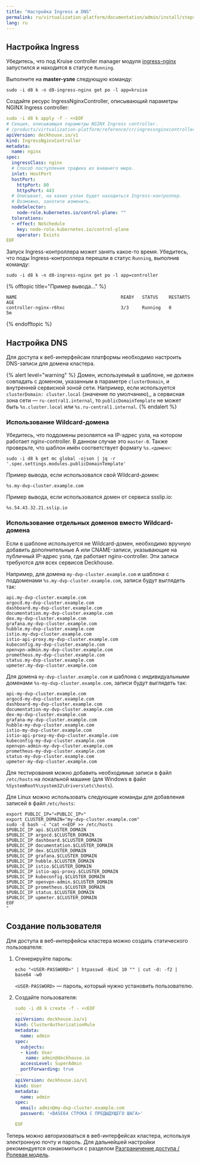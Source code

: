 ```yaml
---
title: "Настройка Ingress и DNS"
permalink: ru/virtualization-platform/documentation/admin/install/steps/ingress.html
lang: ru
---
```


## Настройка Ingress

Убедитесь, что под Kruise controller manager модуля [ingress-nginx](/products/kubernetes-platform/documentation/v1/modules/ingress-nginx/) запустился и находится в статусе `Running`.

Выполните на **master-узле** следующую команду:

```shell
sudo -i d8 k -n d8-ingress-nginx get po -l app=kruise
```

Создайте ресурс IngressNginxController, описывающий параметры NGINX Ingress controller:

```yaml
sudo -i d8 k apply -f - <<EOF
# Секция, описывающая параметры NGINX Ingress controller.
# /products/virtualization-platform/reference/cr/ingressnginxcontroller.html
apiVersion: deckhouse.io/v1
kind: IngressNginxController
metadata:
  name: nginx
spec:
  ingressClass: nginx
  # Способ поступления трафика из внешнего мира.
  inlet: HostPort
  hostPort:
    httpPort: 80
    httpsPort: 443
  # Описывает, на каких узлах будет находиться Ingress-контроллер.
  # Возможно, захотите изменить.
  nodeSelector:
    node-role.kubernetes.io/control-plane: ""
  tolerations:
  - effect: NoSchedule
    key: node-role.kubernetes.io/control-plane
    operator: Exists
EOF
```

Запуск Ingress-контроллера может занять какое-то время. Убедитесь, что поды Ingress-контроллера перешли в статус `Running`, выполнив команду:

```shell
sudo -i d8 k -n d8-ingress-nginx get po -l app=controller
```

{% offtopic title="Пример вывода..." %}

```console
NAME                                       READY   STATUS    RESTARTS   AGE
controller-nginx-r6hxc                     3/3     Running   0          5m
```

{% endofftopic %}

## Настройка DNS

Для доступа к веб-интерфейсам платформы необходимо настроить DNS-записи для домена кластера.

{% alert level="warning" %}
Домен, используемый в шаблоне, не должен совпадать с доменом, указанным в параметре `clusterDomain`, и внутренней сервисной зоной сети. Например, если используется `clusterDomain: cluster.local` (значение по умолчанию),, а сервисная зона сети — `ru-central1.internal`, то `publicDomainTemplate` не может быть `%s.cluster.local` или `%s.ru-central1.internal`.
{% endalert %}

### Использование Wildcard-домена

Убедитесь, что поддомены резолвятся на IP-адрес узла, на котором работает nginx-controller. В данном случае это `master-0`. Также проверьте, что шаблон имён соответствует формату `%s.<домен>`:

```shell
sudo -i d8 k get mc global -ojson | jq -r '.spec.settings.modules.publicDomainTemplate'
```

Пример вывода, если использовался свой Wildcard-домен:

```console
%s.my-dvp-cluster.example.com
```

Пример вывода, если использовался домен от сервиса ssslip.io:

```console
%s.54.43.32.21.sslip.io
```

### Использование отдельных доменов вместо Wildcard-домена

Если в шаблоне используется не Wildcard-домен, необходимо вручную добавить дополнительные A или CNAME-записи, указывающие на публичный IP-адрес узла, где работает nginx-controller. Эти записи требуются для всех сервисов Deckhouse.

Например, для домена `my-dvp-cluster.example.com` и шаблона с поддоменами `%s.my-dvp-cluster.example.com`, записи будут выглядеть так:

```console
api.my-dvp-cluster.example.com
argocd.my-dvp-cluster.example.com
dashboard.my-dvp-cluster.example.com
documentation.my-dvp-cluster.example.com
dex.my-dvp-cluster.example.com
grafana.my-dvp-cluster.example.com
hubble.my-dvp-cluster.example.com
istio.my-dvp-cluster.example.com
istio-api-proxy.my-dvp-cluster.example.com
kubeconfig.my-dvp-cluster.example.com
openvpn-admin.my-dvp-cluster.example.com
prometheus.my-dvp-cluster.example.com
status.my-dvp-cluster.example.com
upmeter.my-dvp-cluster.example.com
```

Для домена `my-dvp-cluster.example.com` и шаблона с индивидуальными доменами `%s-my-dvp-cluster.example.com`, записи будут выглядеть так:

```console
api-my-dvp-cluster.example.com
argocd-my-dvp-cluster.example.com
dashboard-my-dvp-cluster.example.com
documentation-my-dvp-cluster.example.com
dex-my-dvp-cluster.example.com
grafana-my-dvp-cluster.example.com
hubble-my-dvp-cluster.example.com
istio-my-dvp-cluster.example.com
istio-api-proxy-my-dvp-cluster.example.com
kubeconfig-my-dvp-cluster.example.com
openvpn-admin-my-dvp-cluster.example.com
prometheus-my-dvp-cluster.example.com
status-my-dvp-cluster.example.com
upmeter-my-dvp-cluster.example.com
```

Для тестирования можно добавить необходимые записи в файл `/etc/hosts` на локальной машине (для Windows в файл `%SystemRoot%\system32\drivers\etc\hosts`).

Для Linux можно использовать следующие команды для добавления записей в файл `/etc/hosts`:

```shell
export PUBLIC_IP="<PUBLIC_IP>"
export CLUSTER_DOMAIN="my-dvp-cluster.example.com"
sudo -E bash -c "cat <<EOF >> /etc/hosts
$PUBLIC_IP api.$CLUSTER_DOMAIN
$PUBLIC_IP argocd.$CLUSTER_DOMAIN
$PUBLIC_IP dashboard.$CLUSTER_DOMAIN
$PUBLIC_IP documentation.$CLUSTER_DOMAIN
$PUBLIC_IP dex.$CLUSTER_DOMAIN
$PUBLIC_IP grafana.$CLUSTER_DOMAIN
$PUBLIC_IP hubble.$CLUSTER_DOMAIN
$PUBLIC_IP istio.$CLUSTER_DOMAIN
$PUBLIC_IP istio-api-proxy.$CLUSTER_DOMAIN
$PUBLIC_IP kubeconfig.$CLUSTER_DOMAIN
$PUBLIC_IP openvpn-admin.$CLUSTER_DOMAIN
$PUBLIC_IP prometheus.$CLUSTER_DOMAIN
$PUBLIC_IP status.$CLUSTER_DOMAIN
$PUBLIC_IP upmeter.$CLUSTER_DOMAIN
EOF
"
```

## Создание пользователя

Для доступа в веб-интерфейсы кластера можно создать статического пользователя:

1. Сгенерируйте пароль:

   ```shell
   echo "<USER-PASSWORD>" | htpasswd -BinC 10 "" | cut -d: -f2 | base64 -w0
   ```

   `<USER-PASSWORD>` — пароль, который нужно установить пользователю.

1. Создайте пользователя:

   ```yaml
   sudo -i d8 k create -f - <<EOF
   ---
   apiVersion: deckhouse.io/v1
   kind: ClusterAuthorizationRule
   metadata:
     name: admin
   spec:
     subjects:
     - kind: User
       name: admin@deckhouse.io
     accessLevel: SuperAdmin
     portForwarding: true
   ---
   apiVersion: deckhouse.io/v1
   kind: User
   metadata:
     name: admin
   spec:
     email: admin@my-dvp-cluster.example.com
     password: '<BASE64 СТРОКА С ПРЕДЫДУЩЕГО ШАГА>'
   
   EOF
   ```

Теперь можно авторизоваться в веб-интерфейсах кластера, используя электронную почту и пароль. Для дальнейшей настройки рекомендуется ознакомиться с разделом [Разграничение доступа / Ролевая модель](../../platform-management/access-control/role-model.html).
